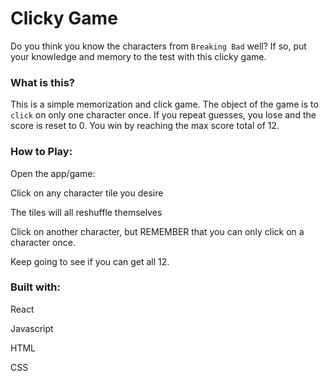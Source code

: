 # Clicky Game
Do you think you know the characters from `Breaking Bad` well? If so, put your knowledge and memory to the test with this clicky game.

### What is this?
This is a simple memorization and click game. The object of the game is to `click` on only one character once. If you repeat guesses, you lose and the score is reset to 0. You win by reaching the max score total of 12.

### How to Play:
Open the app/game: 

Click on any character tile you desire

The tiles will all reshuffle themselves

Click on another character, but REMEMBER that you can only click on a character once.

Keep going to see if you can get all 12.

### Built with:
React

Javascript

HTML

CSS
